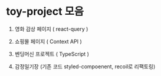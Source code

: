 # toy-project 모음

1. 영화 감상 페이지 ( react-query )

2. 쇼핑몰 페이지 ( Context API )

3. 벤딩머신 프로젝트 ( TypeScript )

4. 감정일기장 (기존 코드 styled-compoenent, recoil로 리팩토링)
